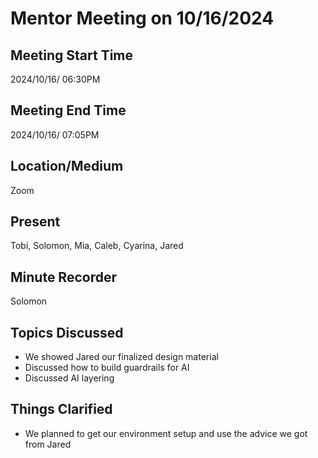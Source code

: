 # Mentor Meeting on 10/16/2024

## Meeting Start Time

2024/10/16/ 06:30PM

## Meeting End Time

2024/10/16/ 07:05PM

## Location/Medium

Zoom
## Present

Tobi, Solomon, Mia, Caleb, Cyarina, Jared

## Minute Recorder

Solomon

## Topics Discussed

- We showed Jared our finalized design material
- Discussed how to build guardrails for AI
- Discussed AI layering

## Things Clarified

- We planned to get our environment setup and use the advice we got from Jared
